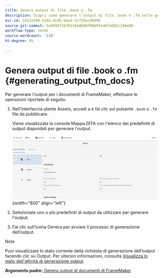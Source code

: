 ```yaml
---
title: Genera output di file .book o .fm
description: Scopri come generare l’output di file .book o .fm nelle guide AEM.
exl-id: 24132198-52da-4c0b-bee3-5c728ec96995
source-git-commit: 5e0584f1bf0216b8b00f00b9fe46fa682c244e08
workflow-type: tm+mt
source-wordcount: '128'
ht-degree: 0%

---
```


# Genera output di file .book o .fm {#generating_output_fm_docs}

Per generare l&#39;output per i documenti di FrameMaker, effettuare le operazioni riportate di seguito.

1. Nell’interfaccia utente Assets, accedi a e fai clic sul pulsante `.book` o `.fm` file da pubblicare.

   Viene visualizzata la console Mappa DITA con l&#39;elenco dei predefiniti di output disponibili per generare l&#39;output.

   ![](images/publish-fm-doc.png){width="800" align="left"}

1. Selezionate uno o più predefiniti di output da utilizzare per generare l&#39;output.

1. Fai clic sull’icona Genera per avviare il processo di generazione dell’output.


>[!NOTE]
>
> Puoi visualizzare lo stato corrente della richiesta di generazione dell’output facendo clic su Output. Per ulteriori informazioni, consulta [Visualizza lo stato dell&#39;attività di generazione output](fm-output-view-status.md).

**Argomento padre:**[ Genera output di documenti di FrameMaker](fm-output-generatation.md)
